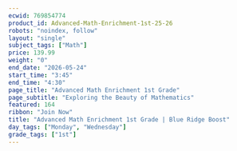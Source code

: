 ```yaml
---
ecwid: 769854774
product_id: Advanced-Math-Enrichment-1st-25-26
robots: "noindex, follow"
layout: "single"
subject_tags: ["Math"]
price: 139.99
weight: "0"
end_date: "2026-05-24"
start_time: "3:45"
end_time: "4:30"
page_title: "Advanced Math Enrichment 1st Grade"
page_subtitle: "Exploring the Beauty of Mathematics"
featured: 164
ribbon: "Join Now"
title: "Advanced Math Enrichment 1st Grade | Blue Ridge Boost"
day_tags: ["Monday", "Wednesday"]
grade_tags: ["1st"]
---
```

